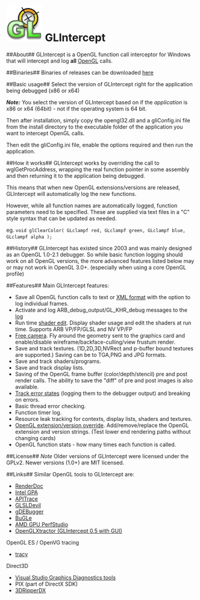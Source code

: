 # ![](./Docs/Images/GLicon.png?raw=true) GLIntercept

##About##
GLIntercept is a OpenGL function call interceptor for Windows that will intercept and log **all** [OpenGL](http://www.opengl.org) calls. 

##Binaries##
Binaries of releases can be downloaded [here](https://github.com/dtrebilco/glintercept/releases)

##Basic usage##
Select the version of GLIntercept right for the application being debugged (x86 or x64) 

_**Note:**_ You select the version of GLIntercept based on if the _application_ is x86 or x64 (64bit) - not if the operating system is 64 bit.

Then after installation, simply copy the opengl32.dll and a gliConfig.ini file from 
the install directory to the executable folder of the application you want to
intercept OpenGL calls. 

Then edit the gliConfig.ini file, enable the options required and then run the 
application.

##How it works##
GLIntercept works by overriding the call to wglGetProcAddress, wrapping the real function pointer in some assembly and then returning it to the application being debugged. 

This means that when new OpenGL extensions/versions are released, GLIntercept will automatically log the new functions.

However, while all function names are automatically logged, function parameters need to be specified. These are supplied via text files in a "C" style syntax that can be updated as needed.

eg.
`void glClearColor( GLclampf red, GLclampf green, GLclampf blue, GLclampf alpha );`

##History##
GLIntercept has existed since 2003 and was mainly designed as an OpenGL 1.0-2.1 debugger. So while basic function logging should work on all OpenGL versions, the more advanced features listed below may or may not work in OpenGL 3.0+. (especially when using a core OpenGL profile)

##Features##
Main GLIntercept features:

* Save all OpenGL function calls to text or [XML format](./Docs/Screenshots.md) with the option to log individual frames.
* Activate and log ARB_debug_output/GL_KHR_debug messages to the [log](./Docs/Screenshots.md)
* Run time [shader edit](./Docs/Screenshots.md). Display shader usage and edit the shaders at run time. Supports ARB VP/FP/GLSL and NV VP/FP
* [Free camera](./Docs/Screenshots.md). Fly around the geometry sent to the graphics card and enable/disable wireframe/backface-culling/view frustum render.
* Save and track textures. (1D,2D,3D,NVRect and p-buffer bound textures are supported.) Saving can be to TGA,PNG and JPG formats.
* Save and track shaders/programs.
* Save and track display lists.
* Saving of the OpenGL frame buffer (color/depth/stencil) pre and post render calls. The ability to save the "diff" of pre and post images is also available.
* [Track error states](./Docs/Screenshots.md) (logging them to the debugger output) and breaking on errors.
* Basic thread error checking.
* Function timer log.
* Resource leak tracking for contexts, display lists, shaders and textures.
* [OpenGL extension/version override](./Docs/Screenshots.md). Add/remove/replace the OpenGL extension and version strings. (Test lower end rendering paths without changing cards)
* OpenGL function stats - how many times each function is called.

##License##
*Note* Older versions of GLIntercept were licensed under the GPLv2. Newer versions (1.0+) are MIT licensed.

##Links##
Similar OpenGL tools to GLIntercept are:

* [RenderDoc](https://github.com/baldurk/renderdoc)
* [Intel GPA](https://software.intel.com/en-us/gpa)
* [APITrace](https://github.com/apitrace/apitrace)
* [GLSLDevil](http://www.vis.uni-stuttgart.de/glsldevil/index.html)
* [gDEBugger](http://www.gremedy.com/)
* [BuGLe](http://sourceforge.net/projects/bugle/)
* [AMD GPU PerfStudio](http://developer.amd.com/gpu/PerfStudio/Pages/default.aspx)
* [OpenGLXtractor (GLIntercept 0.5 with GUI)](http://members.chello.at/alexan/)

OpenGL ES / OpenVG tracing
* [tracy](https://gitorious.org/tracy) 

Direct3D
* [Visual Studio Graphics Diagnostics tools](https://msdn.microsoft.com/en-us/library/vstudio/hh315751(v=vs.120).aspx)
* PIX (part of DirectX SDK)
* [3DRipperDX](http://www.deep-shadows.com/hax/3DRipperDX.htm)



